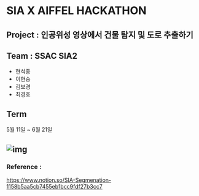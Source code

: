# SIA X AIFFEL HACKATHON 

## Project : 인공위성 영상에서 건물 탐지 및 도로 추출하기 

## Team : SSAC SIA2 

 - 현석종
 - 이현승
 - 김보경
 - 최경호

## Term

5월 11일 ~ 6월 21일 



## ![img](https://lh5.googleusercontent.com/787CG9WcPxRXQy8VnaNIJmCrQ8ln7Ukp0w6ArcVALgwmzw37N5oxrOwZtLpwZWynQT6qqlieG6lqeh4PfTJOQrvuxgtSdF1oKrDBeHb6hhWVNOFLr9UYiqhU86tO3lN5_km4JZk)



### Reference : 

https://www.notion.so/SIA-Segmenation-1158b5aa5cb7455eb1bcc9fdf27b3cc7
